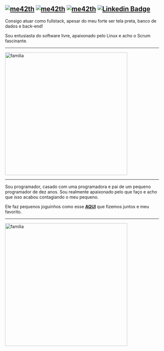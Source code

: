 [![me42th](https://img.shields.io/badge/DEV-PHP-green)](https://github.com/me42th?tab=repositories) [![me42th](https://img.shields.io/badge/DEV-LARAVEL-green)](https://github.com/me42th?tab=repositories) [![me42th](https://img.shields.io/badge/🎶-Deezer-green)](http://www.deezer.com/playlist/6796377284) [![Linkedin Badge](https://img.shields.io/badge/-LinkedIn-green?style=flat-square&logo=Linkedin&logoColor=white&link=https://www.linkedin.com/in/me42th/)](https://www.linkedin.com/in/me42th/) 
---------------------------------------------------------

Consigo atuar como fullstack, apesar do meu forte ser tela preta, banco de dados e back-end!

Sou entusiasta do software livre, apaixonado pelo Linux e acho o Scrum fascinante.

--------------------------------------------------------

<a href="https://www.youtube.com/watch?v=5qap5aO4i9A"><img src="https://user-images.githubusercontent.com/26856017/89372195-e2c4d400-d6bb-11ea-8dd9-1af0a7bc1e74.gif" alt="familia" align="center" width="400"/></a>


--------------------------------------------------------

Sou programador, casado com uma programadora e pai de um pequeno programador de dez anos. Sou realmente apaixonado pelo que faço e acho que isso acabou contagiando o meu pequeno. 

Ele faz pequenos joguinhos como esse **[AQUI](https://scratch.mit.edu/projects/422721105/fullscreen/)** que fizemos juntos e  meu favorito.

---------------------------------------------------------


<img src="https://user-images.githubusercontent.com/26856017/94348695-af942680-0014-11eb-9e09-787039ee9894.png" alt="familia" align="center" width="400"/>

